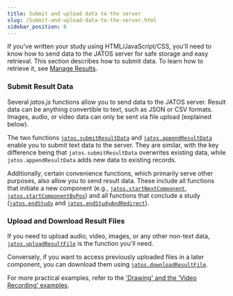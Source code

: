 ```yaml
---
title: Submit and upload data to the server 
slug: /Submit-and-upload-data-to-the-server.html
sidebar_position: 8
---
```


If you've written your study using HTML/JavaScript/CSS, you'll need to know how to send data to the JATOS server for safe storage and easy retrieval. This section describes how to submit data. To learn how to retrieve it, see [Manage Results](Manage-Results.html).

### Submit Result Data

Several _jatos.js_ functions allow you to send data to the JATOS server. Result data can be anything convertible to text, such as JSON or CSV formats. Images, audio, or video data can only be sent via file upload (explained below).

The two functions [`jatos.submitResultData`](jatos.js-Reference.html#jatossubmitresultdata) and [`jatos.appendResultData`](jatos.js-Reference.html#jatosappendresultdata) enable you to submit text data to the server. They are similar, with the key difference being that `jatos.submitResultData` overwrites existing data, while `jatos.appendResultData` adds new data to existing records.

Additionally, certain convenience functions, which primarily serve other purposes, also allow you to send result data. These include all functions that initiate a new component (e.g., [`jatos.startNextComponent`](jatos.js-Reference.html#jatosstartnextcomponent), [`jatos.startComponentByPos`](jatos.js-Reference.html#jatosstartcomponentbypos)) and all functions that conclude a study ([`jatos.endStudy`](jatos.js-Reference.html#jatosendstudy) and [`jatos.endStudyAndRedirect`](jatos.js-Reference.html#jatosendstudyandredirect)).

### Upload and Download Result Files

If you need to upload audio, video, images, or any other non-text data, [`jatos.uploadResultFile`](jatos.js-Reference.html#jatosuploadresultfile) is the function you'll need.

Conversely, if you want to access previously uploaded files in a later component, you can download them using [`jatos.downloadResultFile`](jatos.js-Reference.html#jatosdownloadresultfile).

For more practical examples, refer to the ['Drawing' and the 'Video Recording' examples](/Example-Studies).